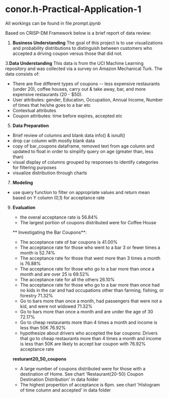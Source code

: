 # conor.h-Practical-Application-1

All workings can be found in file _prompt.ipynb_

Based on CRISP-DM Framework below is a brief report of data review:

1. **Business Understanding**
   The goal of this project is to use visualizations and probability distributions to distinguish between customers who accepted a driving coupon versus those that did not.
   
3.**Data Understanding**
  This data is from the UCI Machine Learning repository and was collected via a survey on Amazon Mechanical Turk. The data consists of:
  - There are five different types of coupons -- less expensive restaurants (under 20), coffee houses, carry out & take away, bar, and more expensive restaurants (20 - $50).
  - User attributes: gender, Education, Occupation, Annual Income, Number of times that he/she goes to a bar etc
  - Contextual attributes
  - Coupon attributes: time before expires, accepted etc

5. **Data Preparation**
  - Brief review of columns and blank data info() & isnull()
  - drop car column with mostly blank data
  - copy of bar_coupons dataframe, removed text from age column and updated to float in order to simplify query on age (greater than, less than)
  - visual display of columns grouped by responses to identify categories for filtering purposes
  - visualize distribution through charts
    
7. **Modeling**
  - use query function to filter on appropriate values and return mean based on Y column (0,1) for acceptance rate

   
9. **Evaluation**
   - the overal acceptance rate is 56.84%
   - The largest portion of coupons distributed were for Coffee House
  
   ** Investigating the Bar Coupons**:
   - The acceptance rate of bar coupons is 41.00%
   - The acceptance rate for those who went to a bar 3 or fewer times a month is 52.74%
   - The acceptance rate for those that went more than 3 times a month is 76.88%
   - The acceptance rate for those who go to a bar more than once a month and are over 25 is 69.52%
   - The acceptance rate for all the others 26.10%
   - The acceptance rate for those who go to a bar more than once had no kids in the car and had occupations other than farming, fishing, or forestry 71.32%
   - Go to bars more than once a month, had passengers that were not a kid, and were not widowed 71.32%
   - Go to bars more than once a month and are under the age of 30 72.17%
   - Go to cheap restaurants more than 4 times a month and income is less than 50K 76.92%
   - hypothesize about drivers who accepted the bar coupons: Drivers that go to cheap restaurants more than 4 times a month and income is less than 50K are likely to accept bar coupon with 76.92% acceptance rate
  
    **resturant20_50_coupons**
   - A large number of coupons distributed were for those with a destination of Home. See chart 'Restaurant(20-50) Coupon Destination Distribution' in data folder
   - The highest propertion of acceptance is 6pm. see chart 'Histogram of time column and accepted' in data folder




